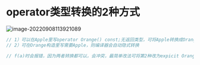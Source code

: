 # operator类型转换的2种方式

![image-20220908113921089](https://hanbabang-1311741789.cos.ap-chengdu.myqcloud.com/Pics/image-20220908113921089.png)

```c
// 1）可以在Apple里写operator Orange() const;无返回类型，可将Apple转换成Orange
// 2）可在Orange构造里写需要Apple，则编译器会自动隐式转换

// f(a)时会报错，因为两者转换都可以，会冲突，最简单改法可将第2种改为expicit Orange(Apple);即可
```

